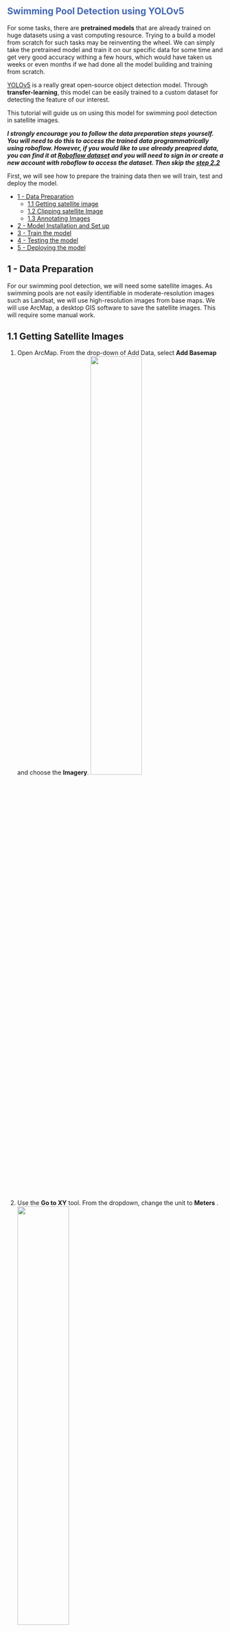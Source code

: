<h2 style = "color: #4267B2; "> Swimming Pool Detection using YOLOv5 </h2>

For some tasks, there are **pretrained models** that are already trained
on huge datasets using a vast computing resource. Trying to a build a
model from scratch for such tasks may be reinventing the wheel. We can
simply take the pretrained model and train it on our specific data for
some time and get very good accuracy withing a few hours, which would
have taken us weeks or even months if we had done all the model building
and training from scratch.

[YOLOv5](https://github.com/ultralytics/yolov5) is a really great
open-source object detection model. Through **transfer-learning**,
this model can be easily trained to a custom dataset for detecting the
feature of our interest.

This tutorial will guide us on using this model for swimming pool
detection in satellite images.

__*I strongly encourage you to follow the data preparation steps yourself.
You will need to do this to access the trained data programmatrically using roboflow.
However, if you would like to use already preapred data, you can find it
at  [Roboflow dataset](https://universe.roboflow.com/pratik-dhungana-pvv5d/swimmingpooldataset/dataset/1) and 
you will need to sign in or create a new account with roboflow to access the dataset. Then skip the [step 2.2](#2.2)*__

First, we will see how to prepare the training data then we will train,
test and deploy the model.

-   [1 - Data Preparation](#1)
    -   [1.1 Getting satellite image](#1.1)
    -   [1.2 Clipping satellite Image](#1.2)
    -   [1.3 Annotating Images](#1.3)
-   [2 - Model Installation and Set up](#2)
-   [3 - Train the model](#3)
-   [4 - Testing the model](#4)
-   [5 - Deploying the model](#5)


<a name = '1'></a>
## 1 - Data Preparation
For our swimming pool detection, we will need some satellite images. As swimming pools are not easily identifiable in moderate-resolution images such as Landsat, we will use high-resolution images from base maps. We will use ArcMap, a desktop GIS software to save the satellite images. This will require some manual work.


<a name = '1.1'></a>
## 1.1 Getting Satellite Images

1. Open ArcMap. From the drop-down of Add Data, select __Add Basemap__ and choose the __Imagery__.
<img style = "width: 50%;" src = './Notebook jpgs/addBasemap.PNG'><br>

2. Use the __Go to XY__ tool. From the dropdown, change the unit to __Meters__ .
<img style = "width: 50%;" src = './Notebook jpgs/gotoXY.PNG'><br>

For __longitude__, enter the value __-10962575__, and for __latitude__ enter value __3456760__.
This will zoom to a portion of __San Antenio, Texas__.

3. From the main menu, go to __View__ and to the __Layout View__.
<img src = './Notebook jpgs/GotoLayout.PNG'><br>

4. Now, activate the __Layout__ tools by right cleaning on the gray area above the display port, then checking the __Layout__ tool.
<img src = './Notebook jpgs/activateLayoutTool.PNG'><br>

5. From the __Layout__ tool, click on __Change Layout__. Then choose __ISO A0 Landscape__, then click __finish__ and wait for the changes to take effect.
<img src = './Notebook jpgs/changeLayout.PNG'><br>

6. Now, click on the map area. It will show a bounding box (map frame), strech it's boundaries beyond the outline of the paper.
<figure>
    <img style = 'width: 45%; display: inline' src = './Notebook jpgs/before.PNG'>
    <figcaption>Before stretching the map frame</figcaption>
</figure>
<br>
<figure>
    <img style = 'width: 45%; display: inline' src = './Notebook jpgs/after.PNG'><br>
    <figcaption>After stretching the map frame</figcaption>
</figure>

You may want to change the scale at which the map is rendered. From the __Standard Toolbar__ change the scale to 1:2100 or higher.

<img src = './Notebook jpgs/scale.PNG'><br>

Now it's time to save the map. We will export the map to jpeg format. It definitely distorts the radiometric properties of the images, when saving a satellite image for future analysis that might depend on spectral signature it is not advisable. But for our purpose here, as we can still identify swimming pools from resampled images, we are good to go.

7. From the main menu, go to __File__ and click __Export Map__ button. Save as type __JPEG__ with the __resolution__ of __150 dpi__ and save at an appropriate location.
<img src = './Notebook jpgs/saveJPEG.PNG'><br>





<a name = '1.2'></a>
## 1.2 Clipping Satellite Images

For object detection, we will need multiple smaller images. In each image we will annotate the bounding box of every swimming pool we will see for training.
So, we need to clip the satellite image. For this we will use [Python](https://www.python.org/downloads/).
First make sure you have python 3.x installed on your computer.

Go to the folder where you saved the image from step 1.1, then on the address bar, type __cmd__ then hit __enter__ to open a __command Prompt__ at that directory. Alternatively, we can open the command prompt first and change the directory to that location by running __cd  '\<full path to the folder\>'__

We will also need to install `Pillow` package for reading and writing images and `numpy` for clipping images. When in that directory, run following commands to install these packages. Be sure to remove the dollar sign ('$') if running directly in the command line.


``` python
$ pip install numpy
```

``` python
$ pip install Pillow
```

After the packages are installed, we will need to load required packages for image clipping.

### Setting up

``` python
import numpy as np
from PIL import Image
import os
```

If we are running the code in command line, change the directory to the
folder containing the **LargeImage.jpg** .

``` python
os.chdir('/content/')
```

### Read image

``` python
image = Image.open('LargeImage.jpg')
```

### Convert image to numpy array

``` python
im = np.asarray(image)
```

### Clipping Images

Output image will be of shape (M, N). This will split into x\*x images
of size (M,N) and a few corner images may also be produced of remainder
size. If we want the output be of certain size then provide then set M
and N to those values.

``` python
# Get shape and size of each output tile
x = 10
M = im.shape[0]//x
N = im.shape[1]//x

tiles = [im[x:x+M,y:y+N,:] for x in range(0,im.shape[0],M) for y in range(0,im.shape[1],N)]
```

### Save tiles as jpg

``` python
for idx, tile in enumerate(tiles):
  tileImage = Image.fromarray(tile)
  tileImage.save(f'tile_{idx}.jpg')
```

### Download images from colab to local disk

This part only applies if we use colab to split the image into tiles
which we will upload to roboflow for annotation. Otherwise, our tiles
are already saved on our local disk and we are ready to move to image
annotation part.

``` python
from google.colab import files
files.download('/content')
```

<a name = '1.3'></a>
## 1.3 Annotating Images
We will use [roboflow](https://roboflow.com/), which is a great tool for annotating images or videos, to annotate the images with bounding box. First we have to sign up at [roboflow](https://roboflow.com/), which can be done with any email or github account. We can create a new workspace as a hobbies type and give any name.

We can skip inviting other people and create a public workspace. Create on __new project__ and __Explore Solo__ and we are detecting __Swimming pools__. For license type, we can choose any of the options.

Now, we can either drag-and-drop images or add files or folder. After it finishes uploading images, click on __save and continue__ on the top-right corner.
<img src = './Notebook jpgs/dragAndDropImages.PNG'><br>

Next step is to assign different images to different person. But as there is only one person in this workspace, simply assign images to that account.

Now, for the actual annotation, click on the first image and start drawing a rectanglular bounding box around the image. After drawing one polygon hit enter to save it. We can draw multiple polygons if there are multiple swimming pools or not draw any if there is no swimming pool in the image.
<img src = './Notebook jpgs/drawBoundaries.PNG'><br>

After finishing the __Annotation__, go to back. It will show how many images are labelled or unlabelled and ask to __add the labelled images to dataset__. Click there. Keep 70% for training and 15% each for validation and testing. Click on __Add Images__.

Now click on __Generate New Version__ . Keep everything default. Go to number 5 __Generate__.
<img src = './Notebook jpgs/Generate.PNG'><br>

It will generate a version of data. Go to __Export__, and in the __format__, choose __YOLOv5 PyTorch__ annd click on __Continue__. This will generate a __download code__ that can be run in jupyter notebook or colab. Copy this code, we will need this to download our dataset, and also pay attention to the warning.
<br>
<img src = './Notebook jpgs/ChangeModelVersion.PNG'><br>

<a name = '2'></a>
## 2 - Model Installation and setup

<a name = '2.1'></a>
## 2.1 Installing yolov5
We can clone the __yolov5__ github repository to obtain the pretrained model. We will need to install some dependencies for running this model. Also, we will install __roboflow__, which we will need to obtain the data using the __download code__ copied at the end of the previous step.

``` python
#clone YOLOv5 and 
!git clone https://github.com/ultralytics/yolov5  # clone repo
%cd yolov5
%pip install -qr requirements.txt # install dependencies
%pip install -q roboflow

import torch
import os
from IPython.display import Image, clear_output  # to display images

print(f"Setup complete. Using torch {torch.__version__} ({torch.cuda.get_device_properties(0).name if torch.cuda.is_available() else 'CPU'})")
```
<a name = '2.2'></a>
## 2.2 Load Data from roboflow
In the cell below, paste the __download code__ copied from roboflow to obtain the data we prepared at the end of step [1.3](#1.3)

``` python
from roboflow import Roboflow
rf = Roboflow(api_key="<personal_key>") # Replace
project = rf.workspace("<workspace_name>").project("<project_name>") # Replace
dataset = project.version(1).download("yolov5")
```

``` python
# set up environment
os.environ["DATASET_DIRECTORY"] = "/content/datasets"
```

<a name = '3'></a>
## 3 - Train the model
(__Already have the best.pt ? click [here](#5) to go to the detection section__.)
Run the following cell to train the model.


``` python
!python train.py --img 640 --batch 16 --epochs 50 --data {dataset.location}/data.yaml --weights yolov5s.pt --cache
```
<a name = '4'></a>
## 4 - Detect swimming pools on test image
In the following cell make sure the location of __best.pt__ is correct and the path of folder containing test images is also correct. This exact same code will also be used for detecting in the future, but we will need to change the location of __best.pt__ and folder containing images.

The parameter `conf` is set to 0.2. Setting it low will detect more swimming pools but will also detect other things as swimming pool meaning it will increase the __comission error__, and setting it high will detect fewer swimiming pool meaning it will increase the __omission error__. We can play around with this value to see what works best.

``` python
!python detect.py --weights /content/yolov5/runs/train/exp/weights/best.pt --img 640 --conf 0.2 --source /content/datasets/SwimmingPoolDataset-1/test/images
```
Now, let's visually inspect how well the model did.

``` python
from matplotlib import pyplot as plt
from numpy import array
from PIL import Image

for imageName in glob.glob('/content/yolov5/runs/detect/exp2/*.jpg'): #assuming JPG
    image = Image.open(imageName)
    plt.imshow(array(image))
    plt.show()
    print("\n")
```
It seems the model is doing preety good job. As the storage of this colab session is temporary, if we want to use this model in the future without training it again, we will need to save the model weights. Run the following code to download the best weights.

``` python
#export your model's weights for future use
from google.colab import files
files.download('./runs/train/exp/weights/best.pt')
```

    <IPython.core.display.Javascript object>
    <IPython.core.display.Javascript object>
<a name = '5'></a>
## 5 - Deploying the model

Now we have the weights saved, we have no need to train the model if we want to simply use the model for detecting swimming pools. For this we will need to prepare the image on which we want to detect the swimming pool by following the method described in [section 1](#1).


If we want to use colab for detection, we will have to upload the images and weights to the collab session storage. Then, for the following cells, the location of best.pt,location of image on which we want to run the detection need to be changed. By running the cell below with appropriate parameters we can detect the images

``` python
!python detect.py --weights /content/best.pt --img 640 --conf 0.2 --source /content/sample_data/exp
```
Now run the following cell after changing the location of output images, to visually inspect them.

``` python
from matplotlib import pyplot as plt
from numpy import array
from PIL import Image

for imageName in glob.glob('/content/yolov5/runs/detect/exp2/*.jpg'): #assuming JPG
    image = Image.open(imageName)
    plt.imshow(array(image))
    plt.show()
    print("\n")
```
<img style = "width: 50%;" src = './Notebook jpgs/one.png'><br>
<img style = "width: 50%;" src = './Notebook jpgs/two.png'><br>
<img style = "width: 50%;" src = './Notebook jpgs/three.png'><br>

__Congratulations__!! Now you know:
* how to create training data for object detection,
* how to use a transfer learning and
* how to deploy a trained model.

Good luck on your learning journey.
